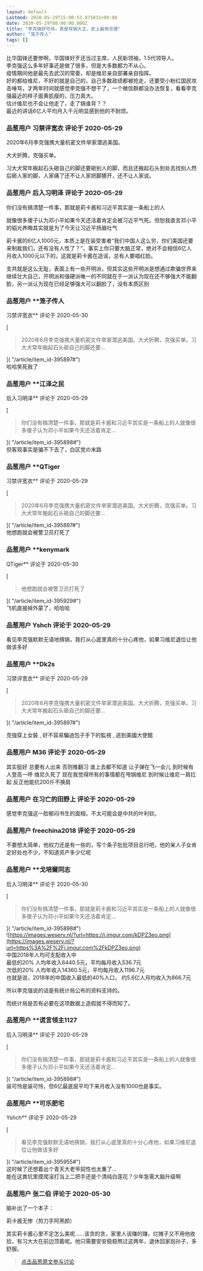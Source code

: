 ```yaml
---
layout: default
Lastmod: 2020-05-29T15:00:53.875831+00:00
date: 2020-05-29T00:00:00.000Z
title: "李克强好可怜，真是背锅大王，史上最惨总理"
author: "笼子传人"
tags: []
---
```


比华国锋还要惨啊，华国锋好歹还当过主席，人民新领袖，1.5代领导人。  
李克强这么多年好事还是做了很多，但是大多数都力不从心。  
疫情期间他是最先去武汉的常委，却是维尼亲自部署亲自指挥。  
好的都给维尼，不好的就是自己的，自己多数政绩都被抢走，还要受小粉红国民攻击唾骂，才两年时间就感觉李克强不想干了，一个微信群都没办法恢复，看看李克强最近的样子面黄肌瘦的，压力真大。  
估计维尼也不会让他走了，走了锅谁背？？  
最近的讲话6亿人平均月入千元明显感到他的不耐烦。

            
### 品葱用户 **习禁评宽衣** 评论于 2020-05-29
        
2020年6月李克强携大量机密文件举家潜逃美国。  
  
大犬折腾，克强买单。  
  
习大犬常年搬起石头砸自己的脚还要砸别人的脚，而且还搬起石头到处去找别人然后砸人家的脚，人家痛了还不让人家把脚挪开，还不让人家说。
        


            
### 品葱用户 **后入习明泽** 评论于 2020-05-29
        
你们没有搞清楚一件事，那就是莉卡酱和习近平其实是一条船上的人  
  
就像很多傻子认为邓小平如果今天还活着肯定会被习近平气死。但恕我直言邓小平的韬光养晦其实就是为了今天让习近平扬眉吐气  
  
莉卡酱的6亿人1000元，本质上是在装受害者“我们中国人这么穷，你们美国还要来制裁我们，还有没有人性了？”，事实上你只要大脑正常，绝对不会相信6亿人月收入1000元以下的，这就是莉卡酱在造谣，总有人要唱红脸。  
  
支共就是这么无耻，表面上有一些开明派，但其实这些开明派是想通过欺骗世界来继续壮大自己，开明派和强硬派唯一的不同就在于一派认为现在还不够强大不能翻脸，另一派认为现在已经足够强大可以翻脸了，没有本质区别
        


            
### 品葱用户 **笼子传人 
习禁评宽衣** 评论于 2020-05-30
        
[

> 2020年6月李克强携大量机密文件举家潜逃美国。大犬折腾，克强买单。习大犬常年搬起石头砸自己的脚还要...

]( "/article/item_id-395897#")  
哈哈笑死我了
        


            
### 品葱用户 **江泽之民 
后入习明泽** 评论于 2020-05-29
        
[

> 你们没有搞清楚一件事，那就是莉卡酱和习近平其实是一条船上的人就像很多傻子认为邓小平如果今天还活着肯定...

]( "/article/item_id-395898#")  
但客观事实是骗不下去了，白区党の末路
        


            
### 品葱用户 **QTiger 
习禁评宽衣** 评论于 2020-05-29
        
[

> 2020年6月李克强携大量机密文件举家潜逃美国。大犬折腾，克强买单。习大犬常年搬起石头砸自己的脚还要...

]( "/article/item_id-395897#")  
他想跑就会被警卫员打死了
        


            
### 品葱用户 **kenymark 
QTiger** 评论于 2020-05-30
        
[

> 他想跑就会被警卫员打死了

]( "/article/item_id-395929#")  
飞机直接掉外蒙了，哈哈哈
        


            
### 品葱用户 **Yshch** 评论于 2020-05-29
        
看见李克强默默无语地揹锅，我打从心底里真的十分心疼他，如果习维尼退位让他做该多好
        


            
### 品葱用户 **Dk2s 
习禁评宽衣** 评论于 2020-05-29
        
[

> 2020年6月李克强携大量机密文件举家潜逃美国。大犬折腾，克强买单。习大犬常年搬起石头砸自己的脚还要...

]( "/article/item_id-395897#")  
  
克強穿上女裝 , 好不容易騙過包子手下的監視 , 逃到美國大使館
        


            
### 品葱用户 **M36** 评论于 2020-05-29
        
其实挺好 总要有人出来 否则推翻习 谁上去都不知道 让子弹在飞一会儿 到时候有人登高一呼 维尼久死了 现在我觉得所有的事情都在甩锅维尼 到时候让维尼一肩扛起 反正他能抗200斤不换肩
        


            
### 品葱用户 **在习亡的田野上** 评论于 2020-05-29
        
感觉李克强这一脸郁闷书生的面相，不太可能会是中共的叶利钦。
        


            
### 品葱用户 **freechina2018** 评论于 2020-05-29
        
不要想太简单，他权力还是有一些的，写个条子批批项目总行吧，他的亲人子女肯定好处也不少，不知道资产多少亿呢
        


            
### 品葱用户 **戈培爾同志 
后入习明泽** 评论于 2020-05-30
        
[

> 你们没有搞清楚一件事，那就是莉卡酱和习近平其实是一条船上的人就像很多傻子认为邓小平如果今天还活着肯定...

]( "/article/item_id-395898#")  
![https://images.weserv.nl/?url=https://i.imgur.com/kDPZ3eo.png](https://images.weserv.nl/?url=https%3A%2F%2Fi.imgur.com%2FkDPZ3eo.png)  
中国2018年人均可支配收入中  
最低的20% 人均年收入6440.5元，平均每月收入536.7元  
次低的20% 人均年收入14360.5元，平均每月收入1196.7元  
也就是说，2018年的中国收入最低的40%人口， 约5.6亿人月均收入为866.7元  
  
所以李克强说的话是有统计局公布的资料支持的。  
  
而统计局是否有必要在这项数据上造假就不得而知了。
        


            
### 品葱用户 **谎言领主1127 
后入习明泽** 评论于 2020-05-29
        
[

> 你们没有搞清楚一件事，那就是莉卡酱和习近平其实是一条船上的人就像很多傻子认为邓小平如果今天还活着肯定...

]( "/article/item_id-395898#")  
装可怜是装可怜，但6亿最底层平均下来月收入没有1000也是事实。
        


            
### 品葱用户 **可乐肥宅 
Yshch** 评论于 2020-05-29
        
[

> 看见李克强默默无语地揹锅，我打从心底里真的十分心疼他，如果习维尼退位让他做该多好

]( "/article/item_id-395955#")  
这时候了还想着出个青天大老爷奴性也太重了...  
能在这粪坑里摸爬滚打当上二把手还是个清纯白莲花？少年急需大脑升级啊
        


            
### 品葱用户 **张二伯** 评论于 2020-05-30
        
脑补出了一个本子：  
  
莉卡酱无惨（剪刀手阿黑颜）  
  
其实莉卡酱心里不定怎么美呢……该贪的贪，家里人该赚的赚，烂摊子又不用他收拾，有习大大在前边顶着呢。他只需要安安稳稳熬过这两年，退休回家抱孙子，多舒服。
        






> [点击品葱原文参与讨论](https://pincong.rocks/article/19641)

